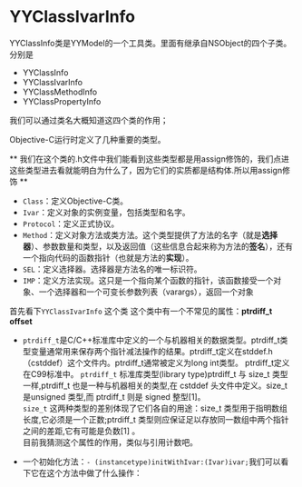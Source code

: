 YYClassIvarInfo
=======

YYClassInfo类是YYModel的一个工具类。里面有继承自NSObject的四个子类。分别是
* YYClassInfo
* YYClassIvarInfo
* YYClassMethodInfo
* YYClassPropertyInfo

我们可以通过类名大概知道这四个类的作用；

Objective-C运行时定义了几种重要的类型。

** 我们在这个类的.h文件中我们能看到这些类型都是用assign修饰的，我们点进这些类型进去看就能明白为什么了，因为它们的实质都是结构体.所以用assign修饰 **
* `Class`：定义Objective-C类。
* `Ivar`：定义对象的实例变量，包括类型和名字。
* `Protocol`：定义正式协议。
* `Method`：定义对象方法或类方法。这个类型提供了方法的名字（就是**选择器**）、参数数量和类型，以及返回值（这些信息合起来称为方法的**签名**），还有一个指向代码的函数指针（也就是方法的**实现**）。
* `SEL`：定义选择器。选择器是方法名的唯一标识符。
* `IMP`：定义方法实现。这只是一个指向某个函数的指针，该函数接受一个对象、一个选择器和一个可变长参数列表（varargs），返回一个对象

首先看下`YYClassIvarInfo` 这个类
这个类中有一个不常见的属性：**ptrdiff_t offset**
* `ptrdiff_t`是C/C++标准库中定义的一个与机器相关的数据类型。ptrdiff_t类型变量通常用来保存两个指针减法操作的结果。ptrdiff_t定义在stddef.h（cstddef）这个文件内。ptrdiff_t通常被定义为long int类型。
ptrdiff_t定义在C99标准中。
`ptrdiff_t`
标准库类型(library type)ptrdiff_t 与 size_t 类型一样,ptrdiff_t 也是一种与机器相关的类型,在 cstddef 头文件中定义。size_t 是unsigned 类型,而 ptrdiff_t 则是 signed 整型[1]。  
`size_t`
这两种类型的差别体现了它们各自的用途：size_t 类型用于指明数组长度,它必须是一个正数;ptrdiff_t 类型则应保证足以存放同一数组中两个指针之间的差距,它有可能是负数[1]  。  
目前我猜测这个属性的作用，类似与引用计数吧。  

* 一个初始化方法：`- (instancetype)initWithIvar:(Ivar)ivar;`我们可以看下它在这个方法中做了什么操作：
